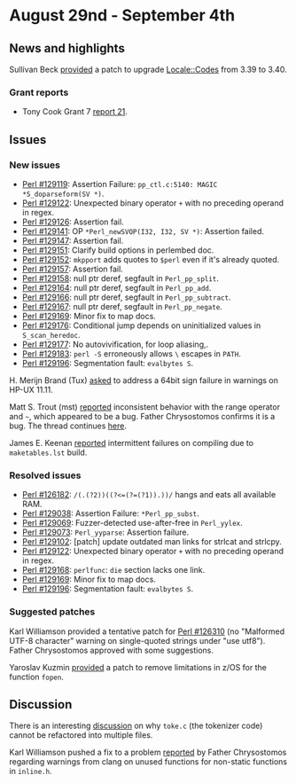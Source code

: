# August 29nd - September 4th

## News and highlights

Sullivan Beck
[provided](http://www.nntp.perl.org/group/perl.perl5.porters/239440)
a patch to upgrade
[Locale::Codes](http://metacpan.org/pod/Locale::Codes) from 3.39 to
3.40.

### Grant reports

* Tony Cook Grant 7
  [report 21](http://www.nntp.perl.org/group/perl.perl5.porters/239520).

## Issues

### New issues

* [Perl #129119](http://rt.perl.org/Ticket/Display.html?id=129119):
  Assertion Failure: `pp_ctl.c:5140: MAGIC *S_doparseform(SV *)`.
* [Perl #129122](http://rt.perl.org/Ticket/Display.html?id=129122):
  Unexpected binary operator `+` with no preceding operand in regex.
* [Perl #129126](http://rt.perl.org/Ticket/Display.html?id=129126):
  Assertion fail.
* [Perl #129141](http://rt.perl.org/Ticket/Display.html?id=129141): OP
  `*Perl_newSVOP(I32, I32, SV *)`: Assertion failed.
* [Perl #129147](http://rt.perl.org/Ticket/Display.html?id=129147):
  Assertion fail.
* [Perl #129151](http://rt.perl.org/Ticket/Display.html?id=129151):
  Clarify build options in perlembed doc.
* [Perl #129152](http://rt.perl.org/Ticket/Display.html?id=129152):
  `mkpport` adds quotes to `$perl` even if it's already quoted.
* [Perl #129157](http://rt.perl.org/Ticket/Display.html?id=129157):
  Assertion fail.
* [Perl #129158](http://rt.perl.org/Ticket/Display.html?id=129158):
  null ptr deref, segfault in `Perl_pp_split`.
* [Perl #129164](http://rt.perl.org/Ticket/Display.html?id=129164):
  null ptr deref, segfault in `Perl_pp_add`.
* [Perl #129166](http://rt.perl.org/Ticket/Display.html?id=129166):
  null ptr deref, segfault in `Perl_pp_subtract`.
* [Perl #129167](http://rt.perl.org/Ticket/Display.html?id=129167):
  null ptr deref, segfault in `Perl_pp_negate`.
* [Perl #129169](http://rt.perl.org/Ticket/Display.html?id=129169):
  Minor fix to map docs.
* [Perl #129176](http://rt.perl.org/Ticket/Display.html?id=129176):
  Conditional jump depends on uninitialized values in
  `S_scan_heredoc`.
* [Perl #129177](http://rt.perl.org/Ticket/Display.html?id=129177): No
  autovivification, for loop aliasing,.
* [Perl #129183](http://rt.perl.org/Ticket/Display.html?id=129183):
  `perl -S` erroneously allows `\` escapes in `PATH`.
* [Perl #129196](http://rt.perl.org/Ticket/Display.html?id=129196):
  Segmentation fault: `evalbytes S`.

H. Merijn Brand (Tux)
[asked](http://www.nntp.perl.org/group/perl.perl5.porters/239399)
to address a 64bit sign failure in warnings on HP-UX 11.11.

Matt S. Trout (mst)
[reported](http://www.nntp.perl.org/group/perl.perl5.porters/239403)
inconsistent behavior with the range operator and `~`, which appeared
to be a bug. Father Chrysostomos confirms it is a bug. The thread
continues
[here](http://www.nntp.perl.org/group/perl.perl5.porters/239417).

James E. Keenan
[reported](http://www.nntp.perl.org/group/perl.perl5.porters/239501)
intermittent failures on compiling due to `maketables.lst` build.

### Resolved issues

* [Perl #126182](http://rt.perl.org/Ticket/Display.html?id=126182):
  `/(.(?2))((?<=(?=(?1)).))/` hangs and eats all available RAM.
* [Perl #129038](http://rt.perl.org/Ticket/Display.html?id=129038):
  Assertion Failure: `*Perl_pp_subst`.
* [Perl #129069](http://rt.perl.org/Ticket/Display.html?id=129069):
  Fuzzer\-detected use\-after\-free in `Perl_yylex`.
* [Perl #129073](http://rt.perl.org/Ticket/Display.html?id=129073):
  `Perl_yyparse`: Assertion failure.
* [Perl #129102](http://rt.perl.org/Ticket/Display.html?id=129102):
  \[patch\] update outdated man links for strlcat and strlcpy.
* [Perl #129122](http://rt.perl.org/Ticket/Display.html?id=129122):
  Unexpected binary operator `+` with no preceding operand in regex.
* [Perl #129168](http://rt.perl.org/Ticket/Display.html?id=129168):
  `perlfunc`: `die` section lacks one link.
* [Perl #129169](http://rt.perl.org/Ticket/Display.html?id=129169):
  Minor fix to map docs.
* [Perl #129196](http://rt.perl.org/Ticket/Display.html?id=129196):
  Segmentation fault: `evalbytes S`.

### Suggested patches

Karl Williamson provided a tentative patch for
[Perl #126310](http://rt.perl.org/Ticket/Display.html?id=126310)
(no "Malformed UTF\-8 character" warning on single\-quoted strings
under "use utf8"). Father Chrysostomos approved with some
suggestions.

Yaroslav Kuzmin
[provided](http://www.nntp.perl.org/group/perl.perl5.porters/239463)
a patch to remove limitations in z/OS for the function `fopen`.

## Discussion

There is an interesting
[discussion](http://www.nntp.perl.org/group/perl.perl5.porters/239314)
on why `toke.c` (the tokenizer code) cannot be refactored into multiple
files.

Karl Williamson pushed a fix to a problem
[reported](http://www.nntp.perl.org/group/perl.perl5.porters/239503)
by Father Chrysostomos regarding warnings from clang on unused
functions for non-static functions in `inline.h`.
